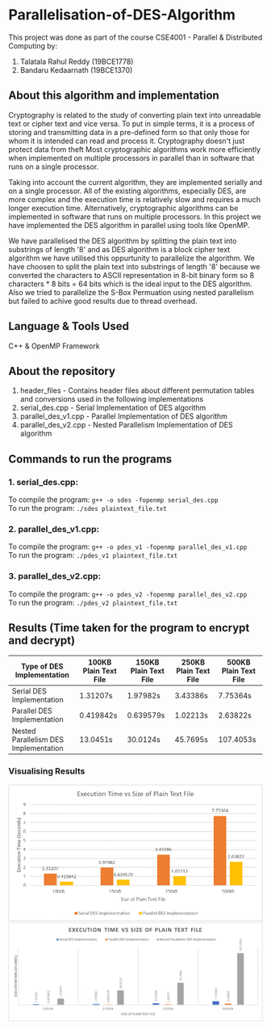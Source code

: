 # Parallelisation-of-DES-Algorithm
This project was done as part of the course CSE4001 - Parallel &amp; Distributed Computing by:
1. Talatala Rahul Reddy (19BCE1778)
2. Bandaru Kedaarnath		(19BCE1370)<br>

## About this algorithm and implementation
Cryptography is related to the study of converting plain text into unreadable text or cipher text and vice versa. To put in simple terms, it is a process of storing and transmitting data in a pre-defined form so that only those for whom it is intended can read and process it. Cryptography doesn't just protect data from theft Most cryptographic algorithms work more efficiently when implemented on multiple processors in parallel than in software that runs on a single processor.

Taking into account the current algorithm, they are implemented serially and on a single processor. All of the existing algorithms, especially DES, are more complex and the execution time is relatively slow and requires a much longer execution time. Alternatively, cryptographic algorithms can be implemented in software that runs on multiple processors. In this project we have implemented the DES algorithm in parallel using tools like OpenMP.<br>

We have parallelised the DES algorithm by splitting the plain text into substrings of length '8' and as DES algorithm is a block cipher text algorithm we have utilised this oppurtunity to parallelize the algorithm. We have choosen to split the plain text into substrings of length '8' because we converted the characters to ASCII representation in 8-bit binary form so 8 characters * 8 bits = 64 bits which is the ideal input to the DES algorithm. Also we tried to parallelize the S-Box Permuation using nested parallelism but failed to achive good results due to thread overhead.<br>


## Language & Tools Used
C++ & OpenMP Framework

## About the repository
1. header_files - Contains header files about different permutation tables and conversions used in the following implementations
2. serial_des.cpp - Serial Implementation of DES algorithm
3. parallel_des_v1.cpp - Parallel Implementation of DES algorithm
4. parallel_des_v2.cpp - Nested Parallelism Implementation of DES algorithm

## Commands to run the programs
### 1. serial_des.cpp:
To compile the program: ``` g++ -o sdes -fopenmp serial_des.cpp ```
<br>To run the program: ``` ./sdes plaintext_file.txt ```
### 2. parallel_des_v1.cpp:
To compile the program: ``` g++ -o pdes_v1 -fopenmp parallel_des_v1.cpp ```
<br>To run the program: ``` ./pdes_v1 plaintext_file.txt ```
### 3. parallel_des_v2.cpp:
To compile the program: ``` g++ -o pdes_v2 -fopenmp parallel_des_v2.cpp ```
<br>To run the program: ``` ./pdes_v2 plaintext_file.txt ```

## Results (Time taken for the program to encrypt and decrypt)
| Type of DES Implementation | 100KB Plain Text File | 150KB Plain Text File | 250KB Plain Text File | 500KB Plain Text File |
| --------------------------- | ----- | ----- | ----- | ----- |
| Serial DES Implementation | 1.31207s	| 1.97982s | 3.43386s |	7.75364s |
| Parallel DES Implementation | 0.419842s |	0.639579s |	1.02213s |	2.63822s |
| Nested Parallelism DES Implementation | 13.0451s | 30.0124s |	45.7695s | 107.4053s |

### Visualising Results
![Graph 1](https://github.com/rahult18/Parallelisation-of-DES-Algorithm/blob/main/results/graph1.png?raw=true)<br>
![Graph 2](https://github.com/rahult18/Parallelisation-of-DES-Algorithm/blob/main/results/graph2.png?raw=true)
